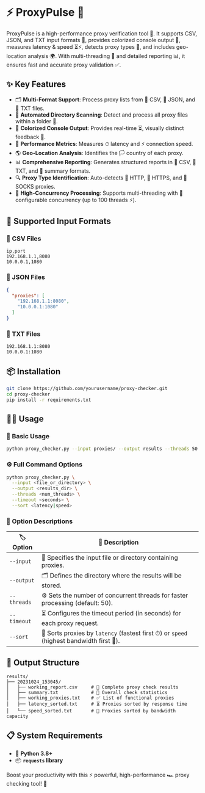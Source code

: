 # ⚡ ProxyPulse 🚀

ProxyPulse is a high-performance proxy verification tool 🚀. It supports CSV, JSON, and TXT input formats 📂, provides colorized console output 🎨, measures latency & speed ⏳⚡, detects proxy types 🔗, and includes geo-location analysis 🌍. With multi-threading 🧵 and detailed reporting 📊, it ensures fast and accurate proxy validation ✅.

## ✨ Key Features

- 🗂 **Multi-Format Support**: Process proxy lists from 📄 CSV, 📝 JSON, and 📃 TXT files.
- 📁 **Automated Directory Scanning**: Detect and process all proxy files within a folder 📂.
- 🎨 **Colorized Console Output**: Provides real-time ⏳, visually distinct feedback 👀.
- 🚀 **Performance Metrics**: Measures ⏱ latency and ⚡ connection speed.
- 🌎 **Geo-Location Analysis**: Identifies the 🏳️ country of each proxy.
- 📊 **Comprehensive Reporting**: Generates structured reports in 📄 CSV, 📃 TXT, and 📜 summary formats.
- 🔍 **Proxy Type Identification**: Auto-detects 🔗 HTTP, 🔐 HTTPS, and 🧦 SOCKS proxies.
- 🧵 **High-Concurrency Processing**: Supports multi-threading with 🔄 configurable concurrency (up to 100 threads ⚡).

## 📁 Supported Input Formats

### 📄 CSV Files
```csv
ip,port
192.168.1.1,8080
10.0.0.1,1080
```

### 📝 JSON Files
```json
{
  "proxies": [
    "192.168.1.1:8080",
    "10.0.0.1:1080"
  ]
}
```

### 📃 TXT Files
```
192.168.1.1:8080
10.0.0.1:1080
```

## 📦 Installation

```bash
git clone https://github.com/yourusername/proxy-checker.git
cd proxy-checker
pip install -r requirements.txt
```

## 🏃‍♂️ Usage

### 🚀 Basic Usage
```bash
python proxy_checker.py --input proxies/ --output results --threads 50
```

### ⚙️ Full Command Options
```bash
python proxy_checker.py \
  --input <file_or_directory> \
  --output <results_dir> \
  --threads <num_threads> \
  --timeout <seconds> \
  --sort <latency|speed>
```

### 📜 Option Descriptions
| 🏷 **Option**   | 📖 **Description** |
|---------------|-------------|
| `--input`     | 📂 Specifies the input file or directory containing proxies. |
| `--output`    | 🗂 Defines the directory where the results will be stored. |
| `--threads`   | ⚙️ Sets the number of concurrent threads for faster processing (default: 50). |
| `--timeout`   | ⏳ Configures the timeout period (in seconds) for each proxy request. |
| `--sort`      | 🔄 Sorts proxies by `latency` (fastest first ⏱) or `speed` (highest bandwidth first 🚀). |

## 📂 Output Structure
```
results/
├── 20231024_153045/
│   ├── working_report.csv     # 📄 Complete proxy check results
│   ├── summary.txt            # 📜 Overall check statistics
│   ├── working_proxies.txt    # ✅ List of functional proxies
│   ├── latency_sorted.txt     # ⏳ Proxies sorted by response time
│   └── speed_sorted.txt       # 🚀 Proxies sorted by bandwidth capacity
```

## 📋 System Requirements
- 🐍 **Python 3.8+**
- 📦 **`requests` library**

Boost your productivity with this ⚡ powerful, high-performance 🏎 proxy checking tool! 🎯

